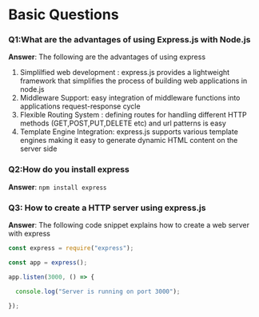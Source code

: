 # Basic Questions 

### Q1:What are the advantages of using Express.js with Node.js 

**Answer**: The following are the advantages of using express

1. Simplilfied web development : express.js provides a lightweight framework that simplifies the process of building web applications in node.js
2. Middleware Support: easy integration of middleware functions into applications request-response cycle
3. Flexible Routing System : defining routes for handling different HTTP methods (GET,POST,PUT,DELETE etc) and url patterns is easy
4. Template Engine Integration: express.js supports various template engines making it easy to generate dynamic HTML content on the server side

### Q2:How do you install express 

**Answer**: `npm install express`

### Q3: How to create a HTTP server using express.js 

**Answer**: The following code snippet explains how to create a web server with express 

```javascript
const express = require("express");

const app = express();

app.listen(3000, () => {

  console.log("Server is running on port 3000");

});
```

